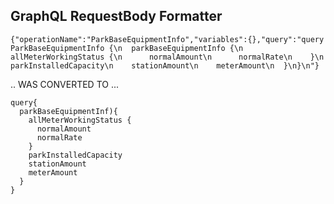 ## GraphQL RequestBody Formatter


```
{"operationName":"ParkBaseEquipmentInfo","variables":{},"query":"query ParkBaseEquipmentInfo {\n  parkBaseEquipmentInfo {\n    allMeterWorkingStatus {\n      normalAmount\n      normalRate\n    }\n    parkInstalledCapacity\n    stationAmount\n    meterAmount\n  }\n}\n"}
```

.. WAS CONVERTED TO ...

```
query{
  parkBaseEquipmentInf){
    allMeterWorkingStatus {
      normalAmount
      normalRate
    }
    parkInstalledCapacity
    stationAmount
    meterAmount
  }
}
```

